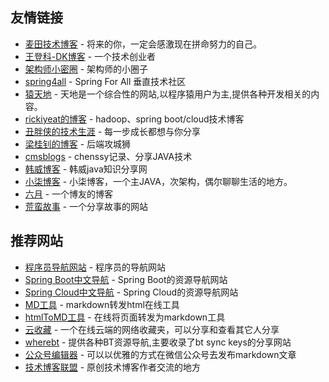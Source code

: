 ## 友情链接

*   [麦田技术博客](http://blog.itmyhome.com/) - 将来的你，一定会感激现在拼命努力的自己。
*   [王登科-DK博客](http://www.wdk.pw/) - 一个技术创业者
*   [架构师小密圈](http://www.3xmq.com/) - 架构师的小圈子
*   [spring4all](http://spring4all.com/) - Spring For All 垂直技术社区
*   [猿天地](http://cxytiandi.com/) - 天地是一个综合性的网站,以程序猿用户为主,提供各种开发相关的内容。
*   [rickiyeat的博客](http://blog.csdn.net/rickiyeat) - hadoop、spring boot/cloud技术博客
*   [丑胖侠的技术生涯](http://blog.csdn.net/wo541075754) - 每一步成长都想与你分享
*   [梁桂钊的博客](http://blog.720ui.com/) - 后端攻城狮
*   [cmsblogs](http://cmsblogs.com/) - chenssy记录、分享JAVA技术
*   [韩威博客](http://www.hanwei1234.com/) - 韩威java知识分享网
*   [小柒博客](http://blog.52itstyle.com/) - 小柒博客，一个主JAVA，次架构，偶尔聊聊生活的地方。
*   [六月](http://www.liuyue.ren/) - 一个博友的博客
*   [荒蛮故事](../) - 一个分享故事的网站

## 推荐网站

*   [程序员导航网站](http://tooool.org/) - 程序员的导航网站
*   [Spring Boot中文导航](http://springboot.fun/) - Spring Boot的资源导航网站
*   [Spring Cloud中文导航](http://springcloud.fun/) - Spring Cloud的资源导航网站
*   [MD工具](../md/) - markdown转发html在线工具
*   [htmlToMD工具](http://relatos.top/2md/) - 在线将页面转发为markdown工具
*   [云收藏](http://www.favorites.ren/) - 一个在线云端的网络收藏夹，可以分享和查看其它人分享
*   [wherebt](http://wherebt.com/) - 提供各种BT资源导航,主要收录了bt sync keys的分享网站
*   [公众号编辑器](http://md.ityouknow.com/) - 可以以优雅的方式在微信公众号去发布markdown文章
*   [技术博客联盟](http://techblog.pub/) - 原创技术博客作者交流的地方